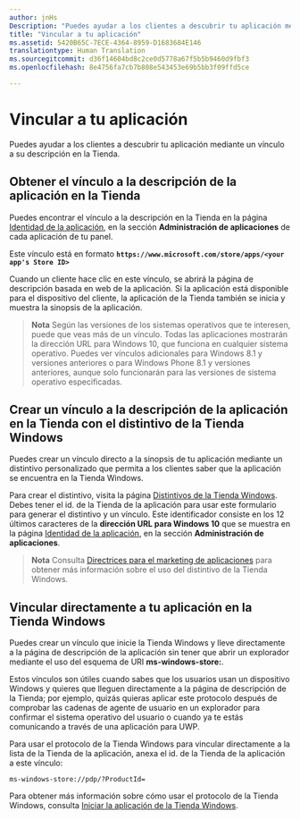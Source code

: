 ```yaml
---
author: jnHs
Description: "Puedes ayudar a los clientes a descubrir tu aplicación mediante un vínculo a su descripción en la Tienda."
title: "Vincular a tu aplicación"
ms.assetid: 5420B65C-7ECE-4364-8959-D1683684E146
translationtype: Human Translation
ms.sourcegitcommit: d36f14604bd8c2ce0d5778a67f5b5b9460d9fbf3
ms.openlocfilehash: 8e4756fa7cb7b808e543453e69b5bb3f09ffd5ce

---
```


# Vincular a tu aplicación


Puedes ayudar a los clientes a descubrir tu aplicación mediante un vínculo a su descripción en la Tienda.

## Obtener el vínculo a la descripción de la aplicación en la Tienda


Puedes encontrar el vínculo a la descripción en la Tienda en la página [Identidad de la aplicación](view-app-identity-details.md), en la sección **Administración de aplicaciones** de cada aplicación de tu panel.

Este vínculo está en formato **`https://www.microsoft.com/store/apps/<your app's Store ID>`**

Cuando un cliente hace clic en este vínculo, se abrirá la página de descripción basada en web de la aplicación. Si la aplicación está disponible para el dispositivo del cliente, la aplicación de la Tienda también se inicia y muestra la sinopsis de la aplicación.

> **Nota** Según las versiones de los sistemas operativos que te interesen, puede que veas más de un vínculo. Todas las aplicaciones mostrarán la dirección URL para Windows 10, que funciona en cualquier sistema operativo. Puedes ver vínculos adicionales para Windows 8.1 y versiones anteriores o para Windows Phone 8.1 y versiones anteriores, aunque solo funcionarán para las versiones de sistema operativo especificadas.

 

## Crear un vínculo a la descripción de la aplicación en la Tienda con el distintivo de la Tienda Windows


Puedes crear un vínculo directo a la sinopsis de tu aplicación mediante un distintivo personalizado que permita a los clientes saber que la aplicación se encuentra en la Tienda Windows.

Para crear el distintivo, visita la página [Distintivos de la Tienda Windows](http://go.microsoft.com/fwlink/p/?LinkID=534236). Debes tener el id. de la Tienda de la aplicación para usar este formulario para generar el distintivo y un vínculo. Este identificador consiste en los 12 últimos caracteres de la **dirección URL para Windows 10** que se muestra en la página [Identidad de la aplicación](view-app-identity-details.md), en la sección **Administración de aplicaciones**.

> **Nota** Consulta [Directrices para el marketing de aplicaciones](app-marketing-guidelines.md) para obtener más información sobre el uso del distintivo de la Tienda Windows.

 

## Vincular directamente a tu aplicación en la Tienda Windows


Puedes crear un vínculo que inicie la Tienda Windows y lleve directamente a la página de descripción de la aplicación sin tener que abrir un explorador mediante el uso del esquema de URI **ms-windows-store:**.

Estos vínculos son útiles cuando sabes que los usuarios usan un dispositivo Windows y quieres que lleguen directamente a la página de descripción de la Tienda; por ejemplo, quizás quieras aplicar este protocolo después de comprobar las cadenas de agente de usuario en un explorador para confirmar el sistema operativo del usuario o cuando ya te estás comunicando a través de una aplicación para UWP.

Para usar el protocolo de la Tienda Windows para vincular directamente a la lista de la Tienda de la aplicación, anexa el id. de la Tienda de la aplicación a este vínculo:

`ms-windows-store://pdp/?ProductId=`

Para obtener más información sobre cómo usar el protocolo de la Tienda Windows, consulta [Iniciar la aplicación de la Tienda Windows](../launch-resume/launch-store-app.md).

 

 







<!--HONumber=Aug16_HO3-->



